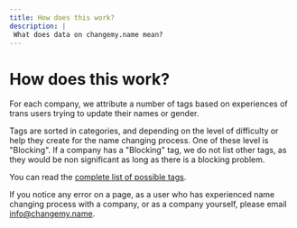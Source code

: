 ```yaml
---
title: How does this work?
description: |
 What does data on changemy.name mean? 
---
```


# How does this work?

For each company, we attribute a number of tags based on experiences
of trans users trying to update their names or gender.

Tags are sorted in categories, and depending on the level of
difficulty or help they create for the name changing process. One of these
level is "Blocking". If a company has a "Blocking" tag,
we do not list other tags, as they would be non significant as long
as there is a blocking problem.

You can read the [complete list of possible tags](https://github.com/jillro/changemy.name/blob/master/data/tags.yml).

If you notice any error on a page, as a user who has experienced name
changing process with a company, or as a company yourself, please
email [info@changemy.name](mailto:info@changemy.name).
